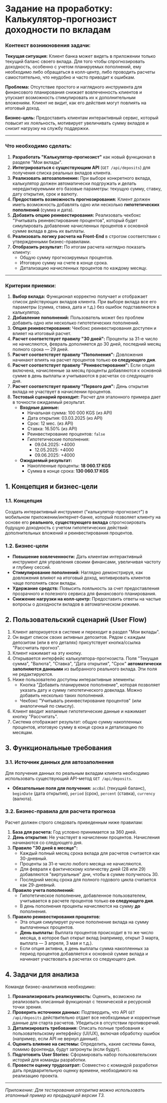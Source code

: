 # Задание на проработку: Калькулятор-прогнозист доходности по вкладам

### Контекст возникновения задачи:

**Текущая ситуация:** Клиент банка может видеть в приложении только текущий баланс своего вклада. Для того чтобы спрогнозировать доходность, особенно с учетом планируемых пополнений, ему необходимо либо обращаться в колл-центр, либо проводить расчеты самостоятельно, что неудобно и часто приводит к ошибкам.

**Проблема:** Отсутствие простого и наглядного инструмента для финансового планирования снижает вовлеченность клиентов и упускает возможность стимулировать их к дополнительным вложениям. Клиент не видит, как его действия могут повлиять на итоговый доход.

**Бизнес-цель:** Предоставить клиентам интерактивный сервис, который повысит их лояльность, мотивирует увеличивать сумму вкладов и снизит нагрузку на службу поддержки.

---

### Что необходимо сделать:

1.  **Разработать "Калькулятор-прогнозист"** как новый функционал в разделе "Мои вклады".
2.  **Интегрироваться с существующим API** (`GET /api/deposits`) для получения списка реальных вкладов клиента.
3.  **Реализовать автозаполнение:** При выборе конкретного вклада, калькулятор должен автоматически подгружать и делать нередактируемыми его базовые параметры: текущую сумму, ставку, дату открытия, срок и валюту.
4.  **Предоставить возможность прогнозирования:** Клиент должен иметь возможность добавлять одно или несколько **гипотетических пополнений** (сумма и дата).
5.  **Добавить опцию реинвестирования:** Реализовать чекбокс "Учитывать реинвестирование процентов", который будет симулировать добавление начисленных процентов к основной сумме вклада в день их выплаты.
6.  **Реализовать логику расчета на Front-End** в строгом соответствии с утвержденными бизнес-правилами.
7.  **Отобразить результат:** По итогам расчета наглядно показать клиенту:
    *   Общую сумму прогнозируемых процентов.
    *   Итоговую сумму на счете в конце срока.
    *   Детализацию начисленных процентов по каждому месяцу.

---

### Критерии приемки:

1.  **Выбор вклада:** Функционал корректно получает и отображает список действующих вкладов клиента. При выборе вклада все его параметры (сумма, ставка, дата и т.д.) без ошибок подставляются в калькулятор.
2.  **Добавление пополнений:** Пользователь может без проблем добавить одно или несколько гипотетических пополнений.
3.  **Опция реинвестирования:** Чекбокс реинвестирования доступен и влияет на итоговый расчет.
4.  **Расчет соответствует правилу "30 дней":** Проценты за 31-е число не начисляются, февраль дополняется до 30 дней, последний месяц полного срока — 29 дней.
5.  **Расчет соответствует правилу "Пополнения":** Довложения начинают влиять на расчет процентов только **со следующего дня**.
6.  **Расчет соответствует правилу "Реинвестирования":** Если опция включена, начисленные за месяц проценты добавляются к основной сумме в день выплаты и учитываются в расчетах со следующего дня.
7.  **Расчет соответствует правилу "Первого дня":** День открытия вклада не участвует в начислении процентов.
8.  **Тестовый сценарий проходит:** Расчет для эталонного примера дает в точности ожидаемый результат.
    *   **Входные данные:**
        *   Начальная сумма: 100 000 KGS (из API)
        *   Дата открытия: 03.03.2025 (из API)
        *   Срок: 12 мес. (из API)
        *   Ставка: 16.50% (из API)
        *   Реинвестирование процентов: `false`
        *   Гипотетические пополнения:
            *   09.04.2025: +4000
            *   12.05.2025: +4000
            *   09.06.2025: +4000
    *   **Ожидаемый результат:**
        *   Накопленные проценты: **18 060.17 KGS**
        *   Сумма в конце срока: **130 060.17 KGS**

## 1. Концепция и бизнес-цели

### 1.1. Концепция
Создать интерактивный инструмент ("калькулятор-прогнозист") в мобильном приложении/интернет-банке, который позволяет клиенту на основе его **реального, существующего вклада** спрогнозировать будущую доходность с учетом гипотетических действий: дополнительных вложений и реинвестирования процентов.

### 1.2. Бизнес-цели
*   **Повышение вовлеченности:** Дать клиентам интерактивный инструмент для управления своими финансами, увеличивая частоту и глубину сессий.
*   **Стимулирование пополнений:** Наглядно демонстрируя, как довложения влияют на итоговый доход, мотивировать клиентов чаще пополнять свои вклады.
*   **Удержание средств:** Повысить лояльность за счет предоставления прозрачного и полезного сервиса для финансового планирования.
*   **Снижение нагрузки на колл-центр:** Предоставить ответы на частые вопросы о доходности вкладов в автоматическом режиме.

## 2. Пользовательский сценарий (User Flow)

1.  Клиент авторизуется в системе и переходит в раздел "Мои вклады".
2.  Он видит список своих активных депозитов. Рядом с каждым депозитом (или в его деталях) присутствует кнопка/ссылка "Рассчитать прогноз".
3.  Клиент нажимает на эту кнопку.
4.  Открывается интерфейс калькулятора-прогнозиста. Поля "Текущая сумма", "Валюта", "Ставка", "Дата открытия", "Срок" **автоматически заполняются данными** из выбранного реального вклада. Эти поля не редактируются.
5.  Ниже пользователю доступны интерактивные элементы:
    *   Кнопка "Добавить планируемое пополнение", которая позволяет указать дату и сумму гипотетического довклада. Можно добавить несколько таких пополнений.
    *   Чекбокс "Учитывать реинвестирование процентов" (или аналогичный по смыслу).
6.  Клиент вводит желаемые гипотетические данные и нажимает кнопку "Рассчитать".
7.  Система отображает результат: общую сумму накопленных процентов, итоговую сумму в конце срока и детализацию по месяцам.

## 3. Функциональные требования

### 3.1. Источник данных для автозаполнения
Для получения данных по реальным вкладам клиента необходимо использовать существующий API-метод `GET /api/deposits`.
*   **Обязательные поля для получения:** `accBal` (текущий баланс), `beginDate` (дата открытия), `period` (срок), `percent` (ставка), `currency` (валюта).

### 3.2. Бизнес-правила для расчета прогноза
Расчет должен строго следовать приведенным ниже правилам:

1.  **База для расчета:** Год условно принимается за 360 дней.
2.  **День открытия:** Не участвует в начислении процентов. Начисления начинаются со следующего дня.
3.  **Правило "30 дней в месяце":**
    *   Каждый полный месяц срока вклада для расчетов считается как 30-дневный.
    *   Проценты за 31-е число любого месяца не начисляются.
    *   Для февраля к фактическому количеству дней (28 или 29) добавляются "виртуальные" дни, чтобы в сумме получилось 30.
    *   Последний месяц срока для полного годового цикла считается как 29-дневный.
4.  **Правило учета пополнений:**
    *   Гипотетическое пополнение, добавленное пользователем, учитывается в расчете процентов только **со следующего дня**.
    *   В день пополнения проценты начисляются на сумму **до** пополнения.
5.  **Правило реинвестирования процентов:**
    *   Эта опция симулирует ручное пополнение вклада на сумму выплаченных процентов.
    *   **День выплаты:** Выплата процентов происходит в то же число месяца, в которое был открыт вклад (например, открыт 3 марта, выплата — 3 апреля, 3 мая и т.д.).
    *   Если опция активна, в день выплаты сумма накопленных за период процентов добавляется к основной сумме вклада и начинает участвовать в расчетах со следующего дня.

## 4. Задачи для анализа

Команде бизнес-аналитиков необходимо:

1.  **Проанализировать реализуемость:** Оценить, возможно ли реализовать описанный функционал с технической и ресурсной точки зрения.
2.  **Проверить источники данных:** Подтвердить, что API `GET /api/deposits` действительно отдает все необходимые и корректные данные для старта расчетов. Убедиться в отсутствии противоречий.
3.  **Детализировать требования:** Описать полные требования к пользовательскому интерфейсу (UI/UX), включая обработку ошибок (например, если API не вернул данные).
4.  **Оценить влияние на системы:** Определить, какие системы банка, помимо фронтенда, будут затронуты (если будут).
5.  **Подготовить User Stories:** Сформировать набор пользовательских историй для команды разработки.
6.  **Провести оценку трудозатрат:** Совместно с командой разработки дать предварительную оценку времени, необходимого на реализацию проекта.

---
*Приложение: Для тестирования алгоритма можно использовать эталонный пример из предыдущей версии ТЗ.* 